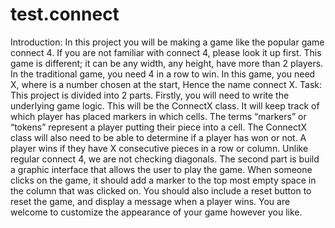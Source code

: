 # test.connect

Introduction:
In this project you will be making a game like the popular game connect 4. If you are not familiar with connect 4, please look it up first. This game is different; it can be any width, any height, have more than 2 players. In the traditional game, you need 4 in a row to win. In this game, you need X, where is a number chosen at the start, Hence the name connect X.
Task:
This project is divided into 2 parts. Firstly, you will need to write the underlying game logic. This will be the ConnectX class. It will keep track of which player has placed markers in which cells. The terms “markers” or “tokens” represent a player putting their piece into a cell. The ConnectX class will also need to be able to determine if a player has won or not. A player wins if they have X consecutive pieces in a row or column. Unlike regular connect 4, we are not checking diagonals.
The second part is build a graphic interface that allows the user to play the game. When someone clicks on the game, it should add a marker to the top most empty space in the column that was clicked on. You should also include a reset button to reset the game, and display a message when a player wins. You are welcome to customize the appearance of your game however you like.
